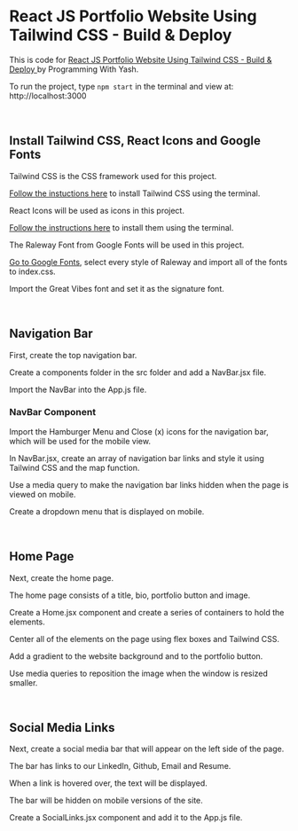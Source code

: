 # React JS Portfolio Website Using Tailwind CSS - Build & Deploy

This is code for [React JS Portfolio Website Using Tailwind CSS - Build & Deploy
](https://www.youtube.com/watch?v=LpZrAjU6Hhk) by Programming With Yash.

To run the project, type `npm start` in the terminal and view at: http://localhost:3000

&nbsp;



## Install Tailwind CSS, React Icons and Google Fonts

Tailwind CSS is the CSS framework used for this project.

[Follow the instuctions here](https://tailwindcss.com/docs/guides/create-react-app) to install Tailwind CSS using the terminal.

React Icons will be used as icons in this project.

[Follow the instructions here](https://react-icons.github.io/react-icons) to install them using the terminal.

The Raleway Font from Google Fonts will be used in this project.

[Go to Google Fonts](https://fonts.google.com/specimen/Raleway?query=raleway), select every style of Raleway and import all of the fonts to index.css.

Import the Great Vibes font and set it as the signature font.

&nbsp;



## Navigation Bar

First, create the top navigation bar.

Create a components folder in the src folder and add a NavBar.jsx file.

Import the NavBar into the App.js file.

### NavBar Component

Import the Hamburger Menu and Close (x) icons for the navigation bar, which will be used for the mobile view.

In NavBar.jsx, create an array of navigation bar links and style it using Tailwind CSS and the map function.

Use a media query to make the navigation bar links hidden when the page is viewed on mobile.

Create a dropdown menu that is displayed on mobile.

&nbsp;



## Home Page

Next, create the home page.

The home page consists of a title, bio, portfolio button and image.

Create a Home.jsx component and create a series of containers to hold the elements.

Center all of the elements on the page using flex boxes and Tailwind CSS.

Add a gradient to the website background and to the portfolio button.

Use media queries to reposition the image when the window is resized smaller.

&nbsp;



## Social Media Links

Next, create a social media bar that will appear on the left side of the page.

The bar has links to our LinkedIn, Github, Email and Resume.

When a link is hovered over, the text will be displayed.

The bar will be hidden on mobile versions of the site.

Create a SocialLinks.jsx component and add it to the App.js file.

&nbsp;


